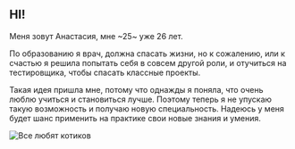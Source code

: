 ## HI!
Меня зовут Анастасия, мне ~25~ уже 26 лет. 

По образованию я врач, должна спасать жизни, но к сожалению, или к счастью я решила попытать себя в совсем другой роли, и отучиться на тестировщика, чтобы спасать классные проекты. 

Такая идея пришла мне, потому что однажды я поняла, что очень люблю учиться и становиться лучше. Поэтому теперь я не упускаю такую возможность и получаю новую специальность. Надеюсь у меня будет шанс применить на практике свои новые знания и умения. 

![Все любят котиков](https://www.meme-arsenal.com/memes/54574745c03d8c4d14ad68ddde8a4018.jpg)
